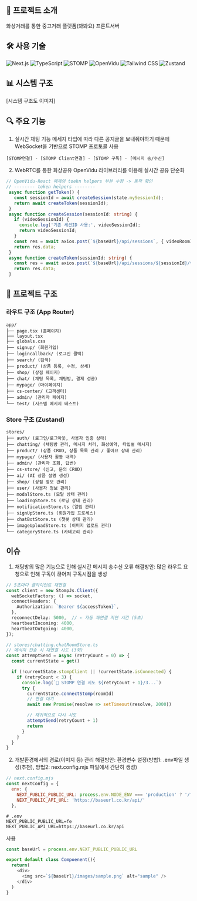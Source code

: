 ## 📝 프로젝트 소개
화상거래를 통한 중고거래 플랫폼(봐봐요) 프론트서버

## 🛠 사용 기술
![Next.js](https://img.shields.io/badge/Next.js-14-black?style=for-the-badge&logo=next.js)
![TypeScript](https://img.shields.io/badge/TypeScript-007ACC?style=for-the-badge&logo=typescript&logoColor=white)
![STOMP](https://img.shields.io/badge/STOMP-WebSocket-yellow?style=for-the-badge)
![OpenVidu](https://img.shields.io/badge/OpenVidu-2.28.0-blue?style=for-the-badge)
![Tailwind CSS](https://img.shields.io/badge/Tailwind_CSS-38B2AC?style=for-the-badge&logo=tailwind-css&logoColor=white)
![Zustand](https://img.shields.io/badge/Zustand-4.4.7-purple?style=for-the-badge)

## 📊 시스템 구조
[시스템 구조도 이미지]

## 🔍 주요 기능
1. 실시간 채팅 기능
  메세지 타입에 따라 다른 공지글을 보내줘야하기 때문에 WebSocket을 기반으로 STOMP 프로토콜 사용
  ```
  [STOMP연결] - [STOMP Client연결] - [STOMP 구독] - [메시지 송/수신]
  ```

2. WebRTC를 통한 화상공유
 OpenVidu 라이브러리를 이용해 실시간 공유 단순화
 ```typeScript
 // OpenVidu-React 예제의 toekn helpers 부분 수정 -> 동작 확인
 // -------- token helpers --------
  async function getToken() {
    const sessionId = await createSession(state.mySessionId);
    return await createToken(sessionId);
  }
  async function createSession(sessionId: string) {
    if (videoSessionId) {
      console.log('기존 세션ID 사용:', videoSessionId);
      return videoSessionId;
    }
    const res = await axios.post(`${baseUrl}/api/sessions`, { videoRoomId: sessionId }, { headers: { 'Content-Type': 'application/json' } });
    return res.data;
  }
  async function createToken(sessionId: string) {
    const res = await axios.post(`${baseUrl}/api/sessions/${sessionId}/token`, {}, { headers: { 'Content-Type': 'application/json' } });
    return res.data;
  }
 ```

## 📁 프로젝트 구조
### 라우트 구조 (App Router)
```
app/
├── page.tsx (홈페이지)
├── layout.tsx
├── globals.css
├── signup/ (회원가입)
├── logincallback/ (로그인 콜백)
├── search/ (검색)
├── product/ (상품 등록, 수정, 상세)
├── shop/ (상점 페이지)
├── chat/ (채팅 목록, 채팅방, 결제 성공)
├── mypage/ (마이페이지)
├── cs-center/ (고객센터)
├── admin/ (관리자 페이지)
└── test/ (시스템 메시지 테스트)
```

### Store 구조 (Zustand)
```
stores/
├── auth/ (로그인/로그아웃, 사용자 인증 상태)
├── chatting/ (채팅방 관리, 메시지 처리, 화상예약, 타입별 메시지)
├── product/ (상품 CRUD, 상품 목록 관리 / 좋아요 상태 관리)
├── mypage/ (사용자 활동 내역)
├── admin/ (관리자 조회, 답변)
├── cs-store/ (신고, 문의 CRUD)
├── ai/ (AI 상품 설명 생성)
├── shop/ (상점 정보 관리)
├── user/ (사용자 정보 관리)
├── modalStore.ts (모달 상태 관리)
├── loadingStore.ts (로딩 상태 관리)
├── notificationStore.ts (알림 관리)
├── signUpStore.ts (회원가입 프로세스)
├── chatBotStore.ts (챗봇 상태 관리)
├── imageUploadStore.ts (이미지 업로드 관리)
└── categoryStore.ts (카테고리 관리)
```

## 이슈
1. 채팅방의 많은 기능으로 인해 실시간 메시지 송수신 오류
해결방안: 많은 라우트 요청으로 인해 구독이 끊어져 구독시점을 생성
```typeScript
// 5초마다 클라이언트 재연결
const client = new StompJs.Client({
  webSocketFactory: () => socket,
  connectHeaders: {
    Authorization: `Bearer ${accessToken}`,
  },
  reconnectDelay: 5000,  // ← 자동 재연결 지연 시간 (5초)
  heartbeatIncoming: 4000,
  heartbeatOutgoing: 4000,
});

// stores/chatting.chatRoomStore.ts
// 메시지 전송 시 재연결 시도 (3회)
const attemptSend = async (retryCount = 0) => {
  const currentState = get()

  if (!currentState.stompClient || !currentState.isConnected) {
    if (retryCount < 3) {
      console.log(`🔄 STOMP 연결 시도 ${retryCount + 1}/3...`)
      try {
        currentState.connectStomp(roomId)
        // 연결 대기
        await new Promise(resolve => setTimeout(resolve, 2000))

        // 재귀적으로 다시 시도
        attemptSend(retryCount + 1)
        return
      }
    }
  }
}
```

2. 개발환경에서의 경로(이미지 등) 관리
해결방안: 환경변수 설정(방법1: .env파일 생성(추천), 방법2: next.config.mjs 파일에서 간단히 생성)
```javaScript
// next.config.mjs
const nextConfig = {
  env: {
    NEXT_PUBLIC_PUBLIC_URL: process.env.NODE_ENV === 'production' ? '/fe' : '',
    NEXT_PUBLIC_API_URL: 'https://baseurl.co.kr/api/'
  },
```
```env
# .env
NEXT_PUBLIC_PUBLIC_URL=fe
NEXT_PUBLIC_API_URL=https://baseurl.co.kr/api
```
사용
```typeScript
const baseUrl = process.env.NEXT_PUBLIC_PUBLIC_URL

export default class Compoenent(){
  return(
    <div>
      <img src=`${baseUrl}/images/sample.png` alt="sample" />
    </div>
  )
}
```
